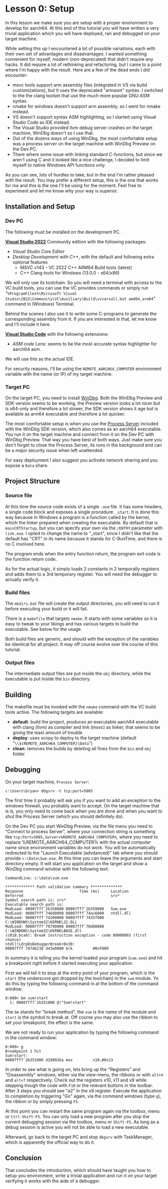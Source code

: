 # Lesson 0: Setup

In this lesson we make sure you are setup with a proper environment to develop for aarch64.  At this end of this
tutorial you will have written a very trivial application which you will have deployed, ran and debugged on your target machine.

While setting this up I encountered a lot of possible variations, each with their own set of advantages and disadvantages.  I wanted something convenient for myself, modern (non-deprecated) that didn't require any hacks.  It did require a lot of rethinking and refactoring, but I came to a point where I'm happy with the result.  Here are a few of the dead ends I did encounter:

* msvc tools support arm assembly files (integrated in VS via build customizations), but it uses the deprecated "armasm" syntax.  I switched to the the clang toolset that use the much more popular GNU ASM syntax.
* cmake for windows doesn't support arm assembly, so I went for nmake instead.
* VS doesn't support syntax ASM highlighting, so I started using Visual Studio Code as IDE instead.
* The Visual Studio provided llvm debug server crashes on the target machine, WinDbg doesn't so I use that.
* Out of the dozens ways of using WinDbg, the most comfortable setup was a process server on the target machine with WinDbg Preview on the Dev PC.
* There where some issue with linking standard C-functions, but since we aren't using C and it looked like a nice challenge, I decided to limit myself to native Windows API functions only.

As you can see, lots of hurdles to take, but in the end I'm rather pleased with the result.  You may prefer a different setup, this is the one that works for me and this is the one I'll be using for the moment.  Feel free to experiment and let me know why your way is superior.

## Installation and Setup

### Dev PC
The following must be installed on the development PC.

__[Visual Studio 2022](https://visualstudio.microsoft.com/)__ Community edition with the following packages:

* _Visual Studio Core Editor_
* _Desktop Development with C++_, with the default and following extra optional features
  * MSVC v143 - VC 2022 C++ ARM64 Build tools (latest)
  * C++ Clang tools for Windows (13.0.0 - x64/x86)

We will only use its toolchain.  So you will need a terminal with access to the VC build tools, you can use the VC provides commands or simply run "`%ProgramFiles%\Microsoft Visual Studio\2022\Community\VC\Auxiliary\Build\vcvarsall.bat amd64_arm64`" command in (Windows) Terminal.

Behind the scenes I also use it to write some C-programs to generate the corresponding assembly from it. If you are interested in that, let me know and I'll include it here.

__[Visual Studio Code](https://code.visualstudio.com/)__ with the following extensions:

* _ASM code Lens_: seems to be the most accurate syntax highlighter for aarch64 asm.

We will use this as the actual IDE.

For security reasons, I'll be using the  `REMOTE_AARCH64_COMPUTER` environment variable with the name (or IP) of my target machine.

### Target PC

On the target PC, you need to install [WinDbg](https://docs.microsoft.com/en-us/windows-hardware/drivers/debugger/debugger-download-tools).  Both the WinDbg Preview and SDK version seems to be working, the Preview version looks a lot nicer but is x64-only and therefore a lot slower, the SDK version shows it age but is available as arm64 executable and therefore a lot quicker.

The most comfortable setup is when you use the [Process Server](https://docs.microsoft.com/en-us/windows-hardware/drivers/debugger/process-servers--user-mode-) included with the WinDbg SDK version, which also comes as an aarch64 executable.  You run it on the target machine and connect from it on the Dev PC with WinDbg Preview.  That way you have best of both ways.  Just make sure you don't forget to close the Process Server, its runs in the background and can be a major security issue when left unattended.

For easy deployment I also suggest you activate network sharing and you expose a `Data` share.

## Project Structure

### Source file

At this time the source code exists of a single `.asm` file.  It has some headers, a single code block and exposes a single procedure: `_start`.  It is done this way because in Windows a program is a function called by the kernel, which the linker prepared when creating the executable.  By default that is `mainCRTStartup`, but you can specify your own via the `/ENTRY` parameter with `link.exe`.  I opted to change the name to "_start", since I didn't like that the default has "CRT" in its name because it stands for C-RunTime, and there is no C involved here.

The program ends when the entry function return, the program exit code is the function return code.

As for the actual logic, it simply loads 2 constants in 2 temporally registers and adds them to a 3rd temporary register.  You will need the debugger to actually verify it.

### Build files

The `mkdirs.bat` file will create the output directories, you will need to run it before executing your build or it will fail.

There is a `makefile` that targets `nmake`.  It starts with some variables so it is easy to tweak to your likings and has various targets to build the executable. See below for the usage.

Both build files are generic, and should with the exception of the variables be identical for all project.  It may off course evolve over the course of this tutorial.

### Output files

The intermediate output files are put inside the `obj` directory, while the executable is put inside the `bin` directory.

## Building

The makefile must be invoked with the `nmake` command with the VC build tools active.  The following targets are available:

* __default__: build the project, produces an executable aarch64 executable with clang (llvm) as compiler and link (msvc) as linker, that seems to be giving the least amount of trouble
* __deploy__: uses xcopy to deploy to the target machine (default "`\\$(REMOTE_AARCH64_COMPUTER)\Data`")
* __clean__: removes the builds by deleting all fines from the `bin` and `obj` folder

## Debugging

On your target machine, `Process Server`:

```
c:\Users\bryan> dbgsrv -t tcp:port=5005
```

The first time it probably will ask you if you want to add an exception to the windows firewall, you probably want to accept.  On the target machine that is is, you only need to come back when you are done and when you want to shut the Process Server (which you should definitely do).

On the Dev PC you start WinDbg Preview, via the file menu you need to "Connect to process Server", where your connection string is something like `tcp:Port=5005,Server=%REMOTE_AARCH64_COMPUTER%`, where you need to replace %REMOTE_AARCH64_COMPUTER% with the actual computer name since environment variables do not work.  You will be automatically redirected to the "Launch Executable (advdanced)" tab where you should provide `c:\Data\Sum.exe`.  At this time you can leave the arguments and start directory empty.  It will start you application on the target and show a WinDbg command window with the following text:

```
CommandLine: c:\data\sum.exe

************* Path validation summary **************
Response                         Time (ms)     Location
Deferred                                       srv*
Symbol search path is: srv*
Executable search path is: 
ModLoad: 00007ff7`2b350000 00007ff7`2b359000   Sum.exe 
ModLoad: 00007fff`746d0000 00007fff`74ac6000   ntdll.dll
ModLoad: 00007fff`74200000 00007fff`7435f000   C:\WINDOWS\System32\KERNEL32.DLL
ModLoad: 00007fff`70790000 00007fff`70d80000   C:\WINDOWS\System32\KERNELBASE.dll
(c018.bca0): Break instruction exception - code 80000003 (first chance)
ntdll!LdrpDoDebuggerBreak+0x30:
00007fff`747d6210 d43e0000 brk         #0xF000
```

In summary it is telling you the kernel loaded your program (`sum.exe`) and hit a breakpoint right before it started executing your application.

First we will tell it to stop at the entry point of your program, which is the `start` (the underscore got dropped by the toolchain) in the `sum` module.  Yo do this by typing the following command in at the bottom of the command window:

```
0:000> bm sum!start
  1: 00007ff7`2b351000 @!"Sum!start"
```

The `bm` stands for "break method", the `sum` is the name of the module and `start` is the symbol to break at.  Off course you may also use the ribbon to set your breakpoint, the effect is the same.

We are not ready to run your application by typing the following command in the command window:

```
0:000> g
Breakpoint 1 hit
Sum!start:
00007ff7`2b351000 d280026a mov         x10,#0x13
```

In order to see what is going on, lets bring up the "Registers" and "Disassembly" windows; either via the view-menu, the ribbons or with `alt+4` and `alt+7` respectively.  Check out the registers x10, x11 and x9 while stepping trough the code with `F10` or the relevant buttons in the toolbar.  After 3 steps you should see "a2" in the x9 register.  Execute the application to completion by triggering "Go" again, via the command windows (type `g`), the ribbon or by simply pressing `F5`.

At this point you can restart the same program again via the toolbox, menu or `Ctrl-Shift-F5`. You can only load a new program after you stop the current debugging session via the toolbox, menu or `Shift-F5`.  As long as a debug session is active you will not be able to load a new executable.

Afterward, go back to the target PC and stop `dbgsrv` with TaskManager, which is apparently the official way to do it.

## Conclusion
 
That concludes the introduction, which should have taught you how to setup you environment, write a trivial application and run it on your target verifying it works with the aide of a debugger.
  